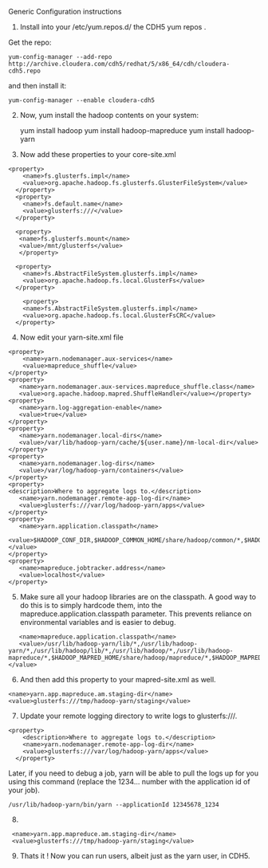 Generic Configuration instructions 

1) Install into your /etc/yum.repos.d/ the CDH5 yum repos .

Get the repo: 
    
    yum-config-manager --add-repo http://archive.cloudera.com/cdh5/redhat/5/x86_64/cdh/cloudera-cdh5.repo
    
and then install it: 

    yum-config-manager --enable cloudera-cdh5

2) Now, yum install the hadoop contents on your system: 

    yum install hadoop
    yum install hadoop-mapreduce
    yum install hadoop-yarn
    
3) Now add these properties to your core-site.xml 

```
<property>
    <name>fs.glusterfs.impl</name>
    <value>org.apache.hadoop.fs.glusterfs.GlusterFileSystem</value>
  </property>
  <property>
    <name>fs.default.name</name>
    <value>glusterfs:///</value>
  </property>

  <property>
   <name>fs.glusterfs.mount</name>
   <value>/mnt/glusterfs</value>
   </property>

  <property>
    <name>fs.AbstractFileSystem.glusterfs.impl</name>
    <value>org.apache.hadoop.fs.local.GlusterFs</value>
  </property>

    <property>
    <name>fs.AbstractFileSystem.glusterfs.impl</name>
    <value>org.apache.hadoop.fs.local.GlusterFsCRC</value>
  </property>
```

4) Now edit your yarn-site.xml file


```
<property>
    <name>yarn.nodemanager.aux-services</name>
    <value>mapreduce_shuffle</value>
</property>
<property>
   <name>yarn.nodemanager.aux-services.mapreduce_shuffle.class</name>
   <value>org.apache.hadoop.mapred.ShuffleHandler</value></property>
<property>
   <name>yarn.log-aggregation-enable</name>
   <value>true</value>
</property>
<property>
   <name>yarn.nodemanager.local-dirs</name>
   <value>/var/lib/hadoop-yarn/cache/${user.name}/nm-local-dir</value>
</property>
<property>
   <name>yarn.nodemanager.log-dirs</name>
   <value>/var/log/hadoop-yarn/containers</value>
</property>
<property>
<description>Where to aggregate logs to.</description>
   <name>yarn.nodemanager.remote-app-log-dir</name>
   <value>glusterfs:///var/log/hadoop-yarn/apps</value>
</property>
<property>
   <name>yarn.application.classpath</name>
   <value>$HADOOP_CONF_DIR,$HADOOP_COMMON_HOME/share/hadoop/common/*,$HADOOP_COMMON_HOME/share/hadoop/common/lib/*,$HADOOP_YARN_HOME/share/hadoop/yarn/*,$HADOOP_YARN_HOME/share/hadoop/yarn/lib/*</value>
</property>
<property>
   <name>mapreduce.jobtracker.address</name>
   <value>localhost</value>
</property>

```

5) Make sure all your hadoop libraries are on the classpath.  A good way to do this is to simply hardcode them, into the mapreduce.application.classpath parameter.  This prevents reliance on environmental variables and is easier to debug.  

```
   <name>mapreduce.application.classpath</name>
   <value>/usr/lib/hadoop-yarn/lib/*,/usr/lib/hadoop-yarn/*,/usr/lib/hadoop/lib/*,/usr/lib/hadoop/*,/usr/lib/hadoop-mapreduce/*,$HADOOP_MAPRED_HOME/share/hadoop/mapreduce/*,$HADOOP_MAPRED_HOME/lib/*</value>
```

6) And then add this property to your mapred-site.xml as well.

```
<name>yarn.app.mapreduce.am.staging-dir</name>
<value>glusterfs:///tmp/hadoop-yarn/staging</value>

```

7) Update your remote logging directory to write logs to glusterfs:///.  


```
<property>
    <description>Where to aggregate logs to.</description>
    <name>yarn.nodemanager.remote-app-log-dir</name>
    <value>glusterfs:///var/log/hadoop-yarn/apps</value>
  </property>
```

Later, if you need to debug a job, yarn will be able to pull the logs up for you using this command (replace the 1234... number with the application id of your job).

`/usr/lib/hadoop-yarn/bin/yarn --applicationId 12345678_1234 `

8) 

```
 <name>yarn.app.mapreduce.am.staging-dir</name>
 <value>glusterfs:///tmp/hadoop-yarn/staging</value>
```

9) Thats it ! Now you can run users, albeit just as the yarn user, in CDH5.  